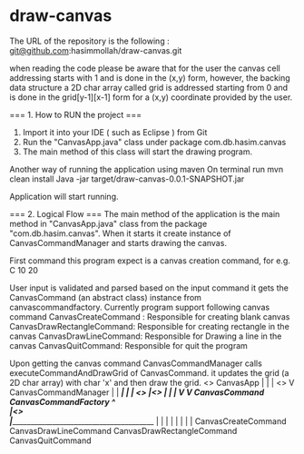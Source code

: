 # draw-canvas
The URL of the repository is the following : git@github.com:hasimmollah/draw-canvas.git

when reading the code please be aware that for the user the canvas cell addressing 
starts with 1 and is done in the (x,y) form, however, the backing data structure 
a 2D char array called grid is addressed starting 
from 0 and is done in the grid[y-1][x-1] form for a (x,y) coordinate provided by the user.



=== 1. How to RUN the project === 
1. Import it into your IDE ( such as Eclipse ) from Git
2. Run the "CanvasApp.java" class under package com.db.hasim.canvas 
3. The main method of this class will start the drawing program. 

Another way of running the application using maven
On terminal run 
mvn clean install
Java -jar target/draw-canvas-0.0.1-SNAPSHOT.jar

Application will start running.

=== 2. Logical Flow === 
The main method of the application is the main method in "CanvasApp.java" class from 
the package "com.db.hasim.canvas". 
When it starts it create instance of CanvasCommandManager and starts drawing the canvas.

First command this program expect is a canvas creation command, for e.g. C 10 20

User input is validated and parsed based on the input command it gets the CanvasCommand (an abstract class) instance from canvascommandfactory. 
Currently program support following canvas command 
CanvasCreateCommand : Responsible for creating blank canvas
CanvasDrawRectangleCommand: Responsible for creating rectangle in the canvas
CanvasDrawLineCommand: Responsible for Drawing a line in the canvas
CanvasQuitCommand: Responsible for quit the program

Upon getting the canvas command CanvasCommandManager calls executeCommandAndDrawGrid of CanvasCommand.  it updates the grid (a 2D char array) with char 'x' and then draw the grid.
<<use>> 
                               CanvasApp
                                    |
                                    |
                                    |  <<use>>
                                    V
                              CanvasCommandManager
                                    |
                                    |
            ________________________|_______________
               |                                | <<use>> 
               |<<use>>                         |
               |                                |
               V                                V
           CanvasCommand              CanvasCommandFactory
                 ^                             
                 |<<extends>>                 
   ______________|______________________________________________________________
   |                              |                      |                     |
   |                              |                      |                     |
CanvasCreateCommand   CanvasDrawLineCommand CanvasDrawRectangleCommand   CanvasQuitCommand









